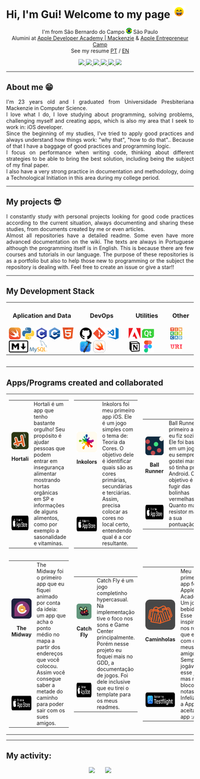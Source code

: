 # Hi, I'm Gui! Welcome to my page <img src="https://raw.githubusercontent.com/Gui25Reis/Gui25Reis/main/images/_gifs/smile.gif" width="35px"/>

<!-- Introdução -->
<p align="center">
    I'm from São Bernardo do Campo <img width="16" src="https://github.com/Gui25Reis/Gui25Reis/blob/main/images/_icons/Brasil-quadrado.png" alt="Brazil"/> São Paulo 
    <br/>Alumini at <a href="https://developeracademy.mackenzie.br/">Apple Developer Academy | Mackenzie</a> & <a href="https://developer.apple.com/entrepreneur-camp/"> Apple Entrepreneur Camp</a>
    <br/>See my resume <a href="https://github.com/Gui25Reis/Gui25Reis/blob/main/files/CurriculoPT.pdf">PT</a> / <a href="https://github.com/Gui25Reis/Gui25Reis/blob/main/files/CurriculoEN.pdf">EN</a>
</p>

<!-- Redes sociais -->
<p align="center">
<!-- Instagram -->
    <a href="https://www.instagram.com/kings_25g/">
        <img src="https://img.shields.io/badge/Instagram-c13584?&style=flat-square&logo=instagram&logoColor=white" />
    </a>
<!-- Facebook -->
    <a href="https://www.facebook.com/kings25g/">
        <img src="https://img.shields.io/badge/Facebook-3b5998?&style=flat-square&logo=facebook&logoColor=white" />
    </a>
<!-- Linkedin -->
    <a href="https://www.linkedin.com/in/guilherme-reis-27583a1b7/">
        <img src="https://img.shields.io/badge/Linkedin-0e76a8?&style=flat-square&logo=linkedin&logoColor=white" />
    </a>
<!-- Medium -->
    <a href="https://medium.com/@kings_25g">
        <img src="https://img.shields.io/badge/Medium-000000?&style=flat-square&logo=Medium&logoColor=white" />
    </a>
<!-- App Store -->
    <a href="https://apps.apple.com/br/developer/guilherme-reis/id1572342595">
        <img src="https://img.shields.io/badge/AppStore-2076F3?&style=flat-square&logo=AppStore&logoColor=white" />
    </a>
<!-- Linktree -->
    <a href="https://linktr.ee/kings_25g">
        <img src="https://img.shields.io/badge/Linktree-43E660?&style=flat-square&logo=Linktree&logoColor=white" />
    </a>
</p>

----------
## About me 😁
<p align="justify">
    I'm 23 years old and I graduated from Universidade Presbiteriana Mackenzie in Computer Science.
    <br/>I love what I do, I love studying about programming, solving problems, challenging myself and creating apps, which is also my area that I seek to work in: iOS developer.
    <br/>Since the beginning of my studies, I've tried to apply good practices and always understand how things work: "why that", "how to do that".. Because of that I have a baggage of good practices and programming logic.
    <br/>I focus on performance when writing code, thinking about different strategies to be able to bring the best solution, including being the subject of my final paper.
    <br/>I also have a very strong practice in documentation and methodology, doing a Technological Initiation in this area during my college period.
</p>

----------
## My projects 😎
<p align="justify">
    I constantly study with personal projects looking for good code practices according to the current situation, always documenting and sharing these studies, from documents created by me or even articles.
    <br/>Almost all repositories have a detailed readme. Some even have more advanced documentation on the wiki. The texts are always in Portuguese although the programming itself is in English. This is because there are few courses and tutorials in our language. The purpose of these repositories is as a portfolio but also to help those new to programming or the subject the repository is dealing with. Feel free to create an issue or give a star!!
</p>

----------
## My Development Stack
<table align="center" style="margin: 0px auto;">
    <tr>
        <td><h3 align="center">Aplication and Data</h3></td>
        <td><h3 align="center">DevOps</h3></td>
        <td><h3 align="center">Utilities</h3></td>
        <td><h3 align="center">Other</h3></td>
    </tr>
    <tr>
        <td>
            <img src="https://github.com/Gui25Reis/Gui25Reis/blob/main/images/_icons/Swift-quadrado.png"/>
            <img src="https://github.com/Gui25Reis/Gui25Reis/blob/main/images/_icons/Pyhon-quadrada.png"/>
            <img src="https://github.com/Gui25Reis/Gui25Reis/blob/main/images/_icons/C-quadrada.png"/>
            <img src="https://github.com/Gui25Reis/Gui25Reis/blob/main/images/_icons/Cpp-quadrada.png"/>
            <img src="https://github.com/Gui25Reis/Gui25Reis/blob/main/images/_icons/HTML-quadrado.png"/>
            <img src="https://github.com/Gui25Reis/Gui25Reis/blob/main/images/_icons/Markdown-quadrado.png"/>
            <a href="https://www.mysql.com/"><img src="https://github.com/Gui25Reis/Gui25Reis/blob/main/images/_icons/MySQL.png"/></a>
        </td>
        <td>
            <a href="https://github.com/Gui25Reis"><img src="https://github.com/Gui25Reis/Gui25Reis/blob/main/images/_icons/GitHub-quadrado.png"/></a>
            <a href="https://git-scm.com/"><img src="https://github.com/Gui25Reis/Gui25Reis/blob/main/images/_icons/Git-quadrada.png"/></a>
            <a href="https://code.visualstudio.com/"><img src="https://github.com/Gui25Reis/Gui25Reis/blob/main/images/_icons/VsCode-quadrado.png"/></a>
            <a href="https://apps.apple.com/br/app/xcode/id497799835"><img src="https://github.com/Gui25Reis/Gui25Reis/blob/main/images/_icons/XCode-quadrado.png"/></a>
            <a href="https://www.apple.com/br/swift/playgrounds/"><img src="https://github.com/Gui25Reis/Gui25Reis/blob/main/images/_icons/SwiftPlaygrounds-quadrado.png"/></a>
        </td>
        <td>
            <img src="https://github.com/Gui25Reis/Gui25Reis/blob/main/images/_icons/Adobe-quadrado.png"/>
            <a href="https://www.qt.io/"><img src="https://github.com/Gui25Reis/Gui25Reis/blob/main/images/_icons/QtDesigner-png.png"/></a>
            <a href="https://www.notion.so/product"><img src="https://github.com/Gui25Reis/Gui25Reis/blob/main/images/_icons/Notion-quadrado.png"/></a>
            <a href="https://www.figma.com/"><img src="https://github.com/Gui25Reis/Gui25Reis/blob/main/images/_icons/Figma-quadrado.png"/></a>
        </td>
        <td>
            <a href="https://www.tinkercad.com/users/4f5dpZ494Qs-kings25g?category=circuits&sort=likes&view_mode=default"><img src="https://github.com/Gui25Reis/Gui25Reis/blob/main/images/_icons/Tinkercad-png.png"/></a>
            <a href="https://www.urionlinejudge.com.br/judge/pt/profile/318386"><img src="https://github.com/Gui25Reis/Gui25Reis/blob/main/images/_icons/URI-quadrado.png"/></a>
    </tr>
</table>

<br/>

----------
## Apps/Programs created and collaborated
<table>
    <!-- >>>>>>>>>>>>>>>>>>>> Linha 01 <<<<<<<<<<<<<<<<<<<<<< -->
    <tr>
        <!-- Hortali -->
        <td>
            <table>
                <tr>
                    <td align="center">
                        <a href="https://github.com/Hortali/Hortali-App">
                            <img src="https://github.com/Gui25Reis/Gui25Reis/blob/main/images/_apps/Hortali-Logo.png"  alt="Logo app Hortali"/>
                        </a>
                        <p><b>Hortali</b></p>
                    </td>
                    <td rowspan="2" width = 400 valign="top">
                        Hortali é um app que tenho bastante orgulho! Seu propósito é ajudar pessoas que podem entrar em insegurança alimentar mostrando hortas orgânicas em SP e informações de alguns alimentos, como por exemplo a sasonalidade e vitaminas.
                    </td>
                </tr>
                <tr>
                    <td>
                        <a href="https://apps.apple.com/br/app/hortali/id6443548466">
                            <img src="https://github.com/Gui25Reis/Gui25Reis/blob/main/images/AppStore-Pt.png" height=40/>
                        </a>
                    </td>
                </tr>
            </table>
        </td>
        <!-- Inkolors -->
        <td>
            <table>
                <tr>
                    <td align="center">
                        <a href="https://github.com/Gui25Reis/Inkolors">
                            <img src="https://github.com/Gui25Reis/Gui25Reis/blob/main/images/_apps/Inkolors-logo.png" alt="Logo app Inkolors"/>
                        </a>
                        <p><b>Inkolors</b></p>
                    </td>
                    <td rowspan="2" width=400 valign="top">
                        Inkolors foi meu primeiro app iOS. Ele é um jogo simples com o tema de: Teoria da Cores. O objetivo dele é identificar quais são as cores primárias, secundárias e terciárias. Assim, precisa colocar as cores no local certo, entendendo qual é a cor resultante.
                    </td>
                </tr>
                <tr>
                    <td>
                        <a href="https://apps.apple.com/us/app/inkolors/id1572342593">
                            <img src="https://github.com/Gui25Reis/Gui25Reis/blob/main/images/AppStore-Pt.png" height=40/>
                        </a>
                    </td>
                </tr>
            </table>
        </td>
        <!-- Ball Runner -->
        <td>
            <table>
                <tr>
                    <td align="center">
                        <a href="https://github.com/Gui25Reis/Ball-Runner">
                            <img src="https://github.com/Gui25Reis/Gui25Reis/blob/main/images/_apps/Ball_Runner-Logo.png"  alt="Logo app Ball Runner"/>
                        </a>
                        <p><b>Ball Runner</b></p>
                    </td>
                    <td rowspan="2" width = 400 valign="top">
                        Ball Runner foi o primeiro app que eu fiz sozinho. Ele foi baseado em um jogo que eu sempre gostei mas que só tinha pra Android. O objetivo é você fugir das bolinhas vermelhas. Quanto mais resistor maior é a sua pontuação.
                    </td>
                </tr>
                <tr>
                    <td>
                        <a href="https://apps.apple.com/br/app/ball-runner/id1579613903">
                            <img src="https://github.com/Gui25Reis/Gui25Reis/blob/main/images/AppStore-Pt.png" height=40/>
                        </a>
                    </td>
                </tr>
            </table>
        </td>
        <!-- Coverless -->
        <td>
            <table>
                <tr>
                    <td align="center">
                        <a href="https://github.com/Gui25Reis/Coverless">
                            <img src="https://github.com/Gui25Reis/Gui25Reis/blob/main/images/_apps/Coverless-logo.png" alt="Logo app Coverless"/>
                        </a>
                        <p><b>Coverless</b></p>
                    </td>
                    <td rowspan="2" width = 400 valign="top">
                        Coverless foi um app com o objetivo de estudar a acessibilidade, desde seu propósito até as suas features. O app tem como objetivo indicar livros a partir das sinopse, sem olha a capa. Nesse app tive o foco com APIs principalmente.
                    </td>
                </tr>
                <tr>
                    <td>
                        <a href="https://apps.apple.com/us/app/coverless-your-book-sugestion/id1587382412">
                            <img src="https://github.com/Gui25Reis/Gui25Reis/blob/main/images/AppStore-Pt.png" height=40/>
                        </a>
                    </td>
                </tr>
            </table>
        </td>
    </tr>
    <!-- >>>>>>>>>>>>>>>>>>>> Linha 02 <<<<<<<<<<<<<<<<<<<<<< -->
    <tr>
        <!-- The Midway -->
        <td>
            <table>
                <tr>
                    <td align="center">
                        <a href="https://github.com/The-Midway/TheMidway-App">
                            <img src="https://github.com/Gui25Reis/Gui25Reis/blob/main/images/_apps/The_Midway-Logo.png"  alt="Logo app The Midway"/>
                        </a>
                        <p><b>The Midway</b></p>
                    </td>
                    <td rowspan="2" width = 400 valign="top">
                        The Midway foi o primeiro app que eu fiquei animado por conta da ideia: um app que acha o ponto médio no mapa a partir dos endereços que você colocou. Assim você consegue saber a metade do caminho para poder sair com os sues amigos.
                    </td>
                </tr>
                <tr>
                    <td>
                        <a href="https://apps.apple.com/br/app/the-midway/id1599585926">
                            <img src="https://github.com/Gui25Reis/Gui25Reis/blob/main/images/AppStore-Pt.png" height=40/>
                        </a>
                    </td>
                </tr>
            </table>
        </td>
        <!-- Catch Fly -->
        <td>
            <table>
                <tr>
                    <td align="center">
                        <a href="https://github.com/rebeccamello/Catch-Fly">
                            <img src="https://github.com/Gui25Reis/Gui25Reis/blob/main/images/_apps/CatchFly-Logo.png"  alt="Logo app Catch Fly"/>
                        </a>
                        <p><b>Catch Fly</b></p>
                    </td>
                    <td rowspan="2" width = 400 valign="top">
                        Catch Fly é um jogo completinho hypercasual. Na implementação tive o foco nos sons e Game Center principalmente. Porém nesse projeto eu foquei mais no GDD, a documentação de jogos. Foi dele inclusive que eu tirei o template para os meus readmes.
                    </td> 
                </tr>
                <tr>
                    <td>
                        <a href="https://apps.apple.com/us/app/catch-fly-the-escape/id1615619928">
                            <img src="https://github.com/Gui25Reis/Gui25Reis/blob/main/images/AppStore-Pt.png" height=40/>
                        </a>
                    </td>
                </tr>
            </table>
        </td>
        <!-- Caminholas -->
        <td>
            <table>
                <tr>
                    <td align="center">
                        <a href="https://github.com/Gui25Reis/Drink-Game">
                            <img src="https://github.com/Gui25Reis/Gui25Reis/blob/main/images/_apps/Caminholas-logo.png"  alt="Logo app Caminholas"/>
                        </a>
                        <p><b>Caminholas</b></p>
                    </td>
                    <td rowspan="2" width = 400 valign="top">
                        Meu primeiro app fora da Apple Academy. Um jogo de bebida. Esse app foi inspirado nos rolês que eu tive com os meus amigos. Sempre jogávamos esse jogo, mas no bloco de notas. Infelizmente a Apple não aceita esse app :/
                    </td>
                </tr>
                <tr>
                    <td>
                        <a href="https://kings-gui.notion.site/Caminholas-88a8027d54594057ab3d6867bf906cf1?pvs=4">
                            <img src="https://github.com/Gui25Reis/Gui25Reis/blob/main/images/Testflight-Pt.png" height=40/>
                        </a>
                    </td>
                </tr>
            </table>
        </td>
    </tr>
</table>

----------
## My activity:
<p align="center">
    <img src="https://github-readme-stats.vercel.app/api?username=gui25reis&show_icons=true&theme=onedark" height="180px"/>&nbsp;&nbsp;&nbsp;&nbsp;&nbsp;&nbsp;
    <img src= "https://github-readme-stats.vercel.app/api/top-langs/?username=gui25reis&amp;theme=dark&layout=compact" height="180px"/>
</p>
